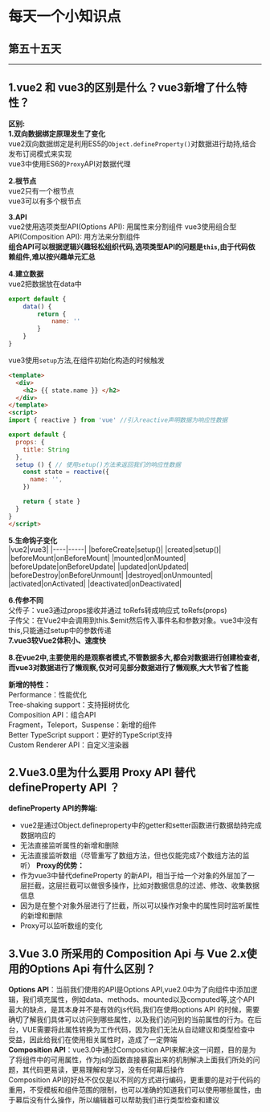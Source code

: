 # 每天一个小知识点
## 第五十五天 
---

## 1.vue2 和 vue3的区别是什么？vue3新增了什么特性？
**区别:**  
**1.双向数据绑定原理发生了变化**   
vue2双向数据绑定是利用ES5的`Object.defineProperty()`对数据进行劫持,结合发布订阅模式来实现  
vue3中使用ES6的`Proxy`API对数据代理 

**2.根节点**  
vue2只有一个根节点  
vue3可以有多个根节点  

**3.API**  
vue2使用选项类型API(Options API): 用属性来分割组件
vue3使用组合型API(Composition API): 用方法来分割组件  
**组合API可以根据逻辑兴趣轻松组织代码,选项类型API的问题是`this`,由于代码依赖组件,难以按兴趣单元汇总**  

**4.建立数据**   
vue2把数据放在data中
```js
export default {
    data() {
        return {
            name: ''
        }
    }
}
```
vue3使用`setup`方法,在组件初始化构造的时候触发
```html
<template>
  <div>
    <h2> {{ state.name }} </h2>
  </div>
</template>
<script>
import { reactive } from 'vue' //引入reactive声明数据为响应性数据

export default {
  props: {
    title: String
  },
  setup () { // 使用setup()方法来返回我们的响应性数据
    const state = reactive({
      name: '',
    })

    return { state }
  }
}
</script>
```
**5.生命钩子变化**  
|vue2|vue3|
|----|-----|
|beforeCreate|setup()|
|created|setup()|
|beforeMount|onBeforeMount|
|mounted|onMounted|
|beforeUpdate|onBeforeUpdate|
|updated|onUpdated|
|beforeDestroy|onBeforeUnmount|
|destroyed|onUnmounted|
|activated|onActivated|
|deactivated|onDeactivated|

**6.传参不同**  
父传子：vue3通过props接收并通过 toRefs转成响应式 toRefs(props)  
子传父：在Vue2中会调用到this.$emit然后传入事件名和参数对象。vue3中没有this,只能通过setup中的参数传递   
**7.vue3较Vue2体积小、速度快** 

**8.在vue2中,主要使用的是观察者模式,不管数据多大,都会对数据进行创建检查者,而vue3对数据进行了懒观察,仅对可见部分数据进行了懒观察,大大节省了性能**  

**新增的特性：**  
Performance：性能优化  
Tree-shaking support：支持摇树优化  
Composition API：组合API  
Fragment，Teleport，Suspense：新增的组件  
Better TypeScript support：更好的TypeScript支持  
Custom Renderer API：自定义渲染器
## 2.Vue3.0里为什么要用 Proxy API 替代 defineProperty API ？
**defineProperty API的弊端:**
- vue2是通过Object.defineproperty中的getter和setter函数进行数据劫持完成数据响应的
- 无法直接监听属性的新增和删除
- 无法直接监听数组（尽管重写了数组方法，但也仅能完成7个数组方法的监听）
**Proxy的优势：**
- 作为vue3中替代defineProperty 的新API，相当于给一个对象的外层加了一层拦截，这层拦截可以做很多操作，比如对数据信息的过滤、修改、收集数据信息
- 因为是在整个对象外层进行了拦截，所以可以操作对象中的属性同时监听属性的新增和删除
- Proxy可以监听数组的变化
## 3.Vue 3.0 所采用的 Composition Api 与 Vue 2.x使用的Options Api 有什么区别？
**Options API**：当前我们使用的API是Options API,vue2.0中为了向组件中添加逻辑，我们填充属性，例如data、methods、mounted以及computed等,这个API最大的缺点，是其本身并不是有效的js代码,我们在使用options API 的时候，需要确切了解我们具体可以访问到哪些属性，以及我们访问到的当前属性的行为。在后台，VUE需要将此属性转换为工作代码，因为我们无法从自动建议和类型检查中受益，因此给我们在使用相关属性时，造成了一定弊端  
**Composition API**：vue3.0中通过Composition API来解决这一问题，目的是为了将组件中的可用属性，作为js的函数直接暴露出来的机制解决上面我们所处的问题，其代码更易读，更易理解和学习，没有任何幕后操作  
Composition API的好处不仅仅是以不同的方式进行编码，更重要的是对于代码的重用，不受模板和组件范围的限制，也可以准确的知道我们可以使用哪些属性，由于幕后没有什么操作，所以编辑器可以帮助我们进行类型检查和建议